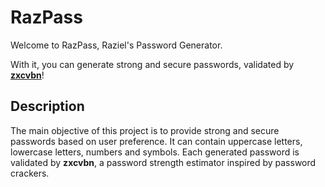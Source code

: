 # RazPass
Welcome to RazPass, Raziel's Password Generator.

With it, you can generate strong and secure passwords, validated by [**zxcvbn**](https://github.com/dropbox/zxcvbn)!

## Description
The main objective of this project is to provide strong and secure passwords based on user preference. It can contain uppercase letters, lowercase letters, numbers and symbols. 
Each generated password is validated by **zxcvbn**, a password strength estimator inspired by password crackers.
